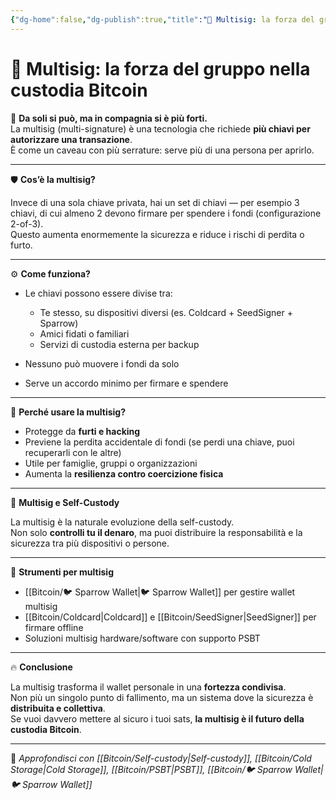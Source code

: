 ```yaml
---
{"dg-home":false,"dg-publish":true,"title":"🔐 Multisig: la forza del gruppo nella custodia Bitcoin","tags":["Bitcoin","Multisig","Sicurezza","SelfCustody","Wallet"],"date":"2025-07-09","permalink":"/bitcoin/multisig/","dgPassFrontmatter":true}
---
```



# 🔐 Multisig: la forza del gruppo nella custodia Bitcoin

🤝 **Da soli si può, ma in compagnia si è più forti.**  
La multisig (multi-signature) è una tecnologia che richiede **più chiavi per autorizzare una transazione**.  
È come un caveau con più serrature: serve più di una persona per aprirlo.

---

🛡️ **Cos’è la multisig?**

Invece di una sola chiave privata, hai un set di chiavi — per esempio 3 chiavi, di cui almeno 2 devono firmare per spendere i fondi (configurazione 2-of-3).  
Questo aumenta enormemente la sicurezza e riduce i rischi di perdita o furto.

---

⚙️ **Come funziona?**

- Le chiavi possono essere divise tra:
  - Te stesso, su dispositivi diversi (es. Coldcard + SeedSigner + Sparrow)  
  - Amici fidati o familiari  
  - Servizi di custodia esterna per backup

- Nessuno può muovere i fondi da solo  
- Serve un accordo minimo per firmare e spendere

---

🧠 **Perché usare la multisig?**

- Protegge da **furti e hacking**  
- Previene la perdita accidentale di fondi (se perdi una chiave, puoi recuperarli con le altre)  
- Utile per famiglie, gruppi o organizzazioni  
- Aumenta la **resilienza contro coercizione fisica**

---

🎯 **Multisig e Self-Custody**

La multisig è la naturale evoluzione della self-custody.  
Non solo **controlli tu il denaro**, ma puoi distribuire la responsabilità e la sicurezza tra più dispositivi o persone.

---

🧰 **Strumenti per multisig**

- [[Bitcoin/🐦 Sparrow Wallet\|🐦 Sparrow Wallet]] per gestire wallet multisig  
- [[Bitcoin/Coldcard\|Coldcard]] e [[Bitcoin/SeedSigner\|SeedSigner]] per firmare offline  
- Soluzioni multisig hardware/software con supporto PSBT

---

🔥 **Conclusione**

La multisig trasforma il wallet personale in una **fortezza condivisa**.  
Non più un singolo punto di fallimento, ma un sistema dove la sicurezza è **distribuita e collettiva**.  
Se vuoi davvero mettere al sicuro i tuoi sats, **la multisig è il futuro della custodia Bitcoin**.

---

🔗 _Approfondisci con [[Bitcoin/Self-custody\|Self-custody]], [[Bitcoin/Cold Storage\|Cold Storage]], [[Bitcoin/PSBT\|PSBT]], [[Bitcoin/🐦 Sparrow Wallet\|🐦 Sparrow Wallet]]_ 